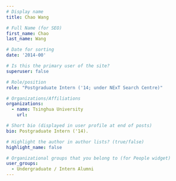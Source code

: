 ```yaml
---
# Display name
title: Chao Wang

# Full Name (for SEO) 
first_name: Chao
last_name: Wang

# Date for sorting
date: '2014-00'

# Is this the primary user of the site?
superuser: false

# Role/position
role: "Postgraduate Intern ('14; under NExT Search Centre)"

# Organizations/Affiliations
organizations:
  - name: Tsinghua University
    url: 

# Short bio (displayed in user profile at end of posts)
bio: Postgraduate Intern ('14). 

# Highlight the author in author lists? (true/false)
highlight_name: false

# Organizational groups that you belong to (for People widget)
user_groups:
  - Undergraduate / Intern Alumni
---
```

